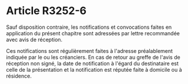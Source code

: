 # Article R3252-6

Sauf disposition contraire, les notifications et convocations faites en application du présent chapitre sont adressées par lettre recommandée avec avis de réception.

Ces notifications sont régulièrement faites à l'adresse préalablement indiquée par le ou les créanciers. En cas de retour au greffe de l'avis de réception non signé, la date de notification à l'égard du destinataire est celle de la présentation et la notification est réputée faite à domicile ou à résidence.